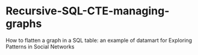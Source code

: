 # Recursive-SQL-CTE-managing-graphs
How to flatten a graph in a SQL table: an example of datamart for Exploring Patterns in Social Networks
